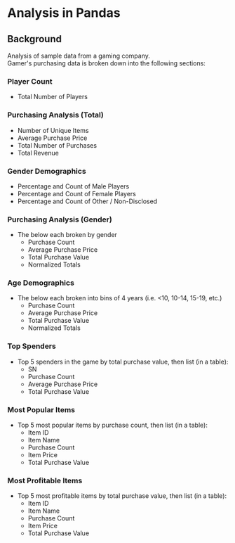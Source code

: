 # Analysis in Pandas

## Background
Analysis of sample data from a gaming company.<br>
Gamer's purchasing data is broken down into the following sections:

### Player Count

* Total Number of Players

### Purchasing Analysis (Total)

* Number of Unique Items
* Average Purchase Price
* Total Number of Purchases
* Total Revenue

### Gender Demographics

* Percentage and Count of Male Players
* Percentage and Count of Female Players
* Percentage and Count of Other / Non-Disclosed

### Purchasing Analysis (Gender)

* The below each broken by gender
  * Purchase Count
  * Average Purchase Price
  * Total Purchase Value
  * Normalized Totals

### Age Demographics

* The below each broken into bins of 4 years (i.e. &lt;10, 10-14, 15-19, etc.)
  * Purchase Count
  * Average Purchase Price
  * Total Purchase Value
  * Normalized Totals

### Top Spenders

* Top 5 spenders in the game by total purchase value, then list (in a table):
  * SN
  * Purchase Count
  * Average Purchase Price
  * Total Purchase Value

### Most Popular Items

* Top 5 most popular items by purchase count, then list (in a table):
  * Item ID
  * Item Name
  * Purchase Count
  * Item Price
  * Total Purchase Value

### Most Profitable Items

* Top 5 most profitable items by total purchase value, then list (in a table):
  * Item ID
  * Item Name
  * Purchase Count
  * Item Price
  * Total Purchase Value
